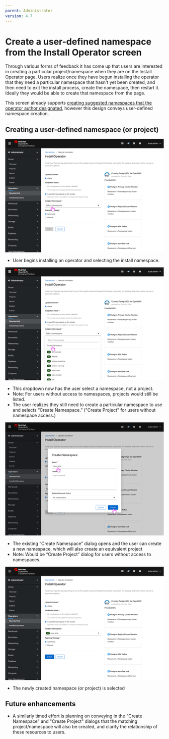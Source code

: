 ```yaml
---
parent: Administrator
version: 4.7
---
```


# Create a user-defined namespace from the Install Operator screen

Through various forms of feedback it has come up that users are interested in creating a particular project/namespace when they are on the Install Operator page. Users realize once they have begun installing the operator that they need a particular namespace that hasn't yet been created, and then need to exit the install process, create the namespace, then restart it. Ideally they would be able to create that namespace from the page.

This screen already supports [creating suggested namespaces that the operator author designated](http://openshift.github.io/openshift-origin-design/designs/administrator/olm/install-forcenamespace/), however this design conveys user-defined namespace creation.

## Creating a user-defined namespace (or project)

![Cluster Operator Related Resources](img/1-1-install.png)
- User begins installing an operator and selecting the install namespace.

![Cluster Operator Related Resources](img/1-2-select.png)
- This dropdown now has the user select a namespace, not a project.
- Note: For users without access to namespaces, projects would still be listed.
- The user realizes they still need to create a particular namespace to use and selects “Create Namespace.” ("Create Project" for users without namespace access.)

![Cluster Operator Related Resources](img/1-3-create.png)
- The existing “Create Namespace” dialog opens and the user can create a new namespace, which will also create an equivalent project
- Note: Would be “Create Project” dialog for users without access to namespaces.

![Cluster Operator Related Resources](img/1-4-selected.png)
- The newly created namespace (or project) is selected

## Future enhancements
- A similarly timed effort is planning on conveying in the "Create Namespace" and "Create Project" dialogs that the matching project/namespace will also be created, and clarify the relationship of these resources to users.
